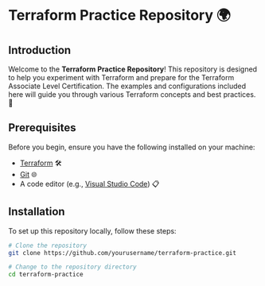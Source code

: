 # Terraform Practice Repository 🌍

## Introduction
Welcome to the **Terraform Practice Repository**! This repository is designed to help you experiment with Terraform and prepare for the Terraform Associate Level Certification. The examples and configurations included here will guide you through various Terraform concepts and best practices. 🚀

## Prerequisites
Before you begin, ensure you have the following installed on your machine:
- [Terraform](https://www.terraform.io/downloads.html) 🛠️
- [Git](https://git-scm.com/downloads) 🌐
- A code editor (e.g., [Visual Studio Code](https://code.visualstudio.com/)) 📋

## Installation
To set up this repository locally, follow these steps:

```sh
# Clone the repository
git clone https://github.com/yourusername/terraform-practice.git

# Change to the repository directory
cd terraform-practice
